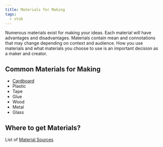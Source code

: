 ```yaml
---
title: Materials for Making
tags:
  - stub
---
```


Numerous materials exist for making your ideas. Each material will have advantages and disadvantages. Materials contain mean and connotations that may change depending on context and audience. How you use materials and what materials you choose to use is an important decision as a maker and creator.

## Common Materials for Making

- [Cardboard](../making/cardboard-construction.md)
- Plastic
- Tape
- Glue
- Wood
- Metal
- Glass

## Where to get Materials?

List of [Material Sources](material-sources.md)
